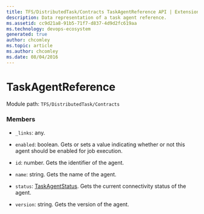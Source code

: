 ```yaml
---
title: TFS/DistributedTask/Contracts TaskAgentReference API | Extensions for Azure DevOps Services
description: Data representation of a task agent reference.
ms.assetid: cc9d21a8-91b5-71f7-d837-4d9d2fc619aa
ms.technology: devops-ecosystem
generated: true
author: chcomley
ms.topic: article
ms.author: chcomley
ms.date: 08/04/2016
---
```


# TaskAgentReference

Module path: `TFS/DistributedTask/Contracts`

### Members

- `_links`: any.

- `enabled`: boolean. Gets or sets a value indicating whether or not this agent should be enabled for job execution.

- `id`: number. Gets the identifier of the agent.

- `name`: string. Gets the name of the agent.

- `status`: [TaskAgentStatus](../../../TFS/DistributedTask/Contracts/TaskAgentStatus.md). Gets the current connectivity status of the agent.

- `version`: string. Gets the version of the agent.
